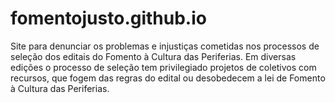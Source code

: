 # fomentojusto.github.io
Site para denunciar os problemas e injustiças cometidas nos processos de seleção dos editais do Fomento à Cultura das Periferias. 
Em diversas edições o processo de seleção tem privilegiado projetos de coletivos com recursos, que fogem das regras do edital ou desobedecem a lei de Fomento à Cultura das Periferias. 
